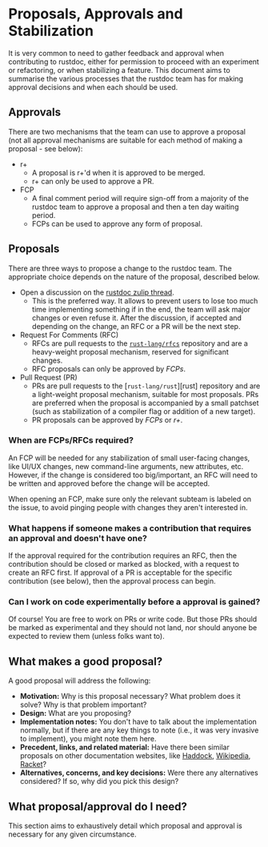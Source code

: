 # Proposals, Approvals and Stabilization
It is very common to need to gather feedback and approval when contributing to rustdoc, either
for permission to proceed with an experiment or refactoring, or when stabilizing a feature. This
document aims to summarise the various processes that the rustdoc team has for making approval
decisions and when each should be used.

## Approvals
There are two mechanisms that the team can use to approve a proposal (not all approval mechanisms
are suitable for each method of making a proposal - see below):

- r+
  - A proposal is r+'d when it is approved to be merged.
  - r+ can only be used to approve a PR.
- FCP
  - A final comment period will require sign-off from a majority of the rustdoc team to approve
    a proposal and then a ten day waiting period.
  - FCPs can be used to approve any form of proposal.

## Proposals
There are three ways to propose a change to the rustdoc team. The appropriate choice depends on
the nature of the proposal, described below.

- Open a discussion on the [rustdoc zulip thread].
  - This is the preferred way. It allows to prevent users to lose too much time implementing
    something if in the end, the team will ask major changes or even refuse it. After the
    discussion, if accepted and depending on the change, an RFC or a PR will be the next step.
- Request For Comments (RFC)
  - RFCs are pull requests to the [`rust-lang/rfcs`][rfcs] repository and are a heavy-weight
    proposal mechanism, reserved for significant changes.
  - RFC proposals can only be approved by *FCPs*.
- Pull Request (PR)
  - PRs are pull requests to the [`rust-lang/rust`][rust] repository and are a light-weight
    proposal mechanism, suitable for most proposals. PRs are preferred when the proposal is
    accompanied by a small patchset (such as stabilization of a compiler flag or addition of
    a new target).
  - PR proposals can be approved by *FCPs* or *r+*.

[rustdoc zulip thread]: https://rust-lang.zulipchat.com/#narrow/channel/266220-t-rustdoc

### When are FCPs/RFCs required?

An FCP will be needed for any stabilization of small user-facing changes, like UI/UX changes, new
command-line arguments, new attributes, etc. However, if the change is considered too big/important,
an RFC will need to be written and approved before the change will be accepted.

When opening an FCP, make sure only the relevant subteam is labeled on the issue, to avoid pinging
people with changes they aren't interested in.

### What happens if someone makes a contribution that requires an approval and doesn't have one?
If the approval required for the contribution requires an RFC, then the contribution
should be closed or marked as blocked, with a request to create an RFC first. If approval of
a PR is acceptable for the specific contribution (see below), then the approval process can begin.

### Can I work on code experimentally before a approval is gained?
Of course! You are free to work on PRs or write code. But those PRs should be marked as
experimental and they should not land, nor should anyone be expected to review them (unless
folks want to).

## What makes a good proposal?
A good proposal will address the following:

* **Motivation:** Why is this proposal necessary? What problem does it solve? Why is that problem
  important?
* **Design:** What are you proposing?
* **Implementation notes:** You don't have to talk about the implementation normally, but if there
  are any key things to note (i.e., it was very invasive to implement), you might note them here.
* **Precedent, links, and related material:** Have there been similar proposals on other
  documentation websites, like [Haddock], [Wikipedia], [Racket]?
* **Alternatives, concerns, and key decisions:** Were there any alternatives considered? If so, why
  did you pick this design?

## What proposal/approval do I need?
This section aims to exhaustively detail which proposal and approval is necessary for any given
circumstance.

[rfcs]: https://github.com/rust-lang/rfcs
[Haddock]: https://haskell-haddock.readthedocs.io/latest/
[Wikipedia]: https://www.wikipedia.org/
[Racket]: https://docs.racket-lang.org/
